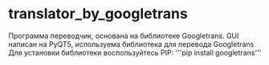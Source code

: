 # translator_by_googletrans
Программа переводчик, основана на библиотеке Googletrans. 
GUI написан на PyQT5, используема библиотека для перевода Googletrans
Для установки библиотеки воспользуйтесь PIP: 
'''pip install googletrans'''

